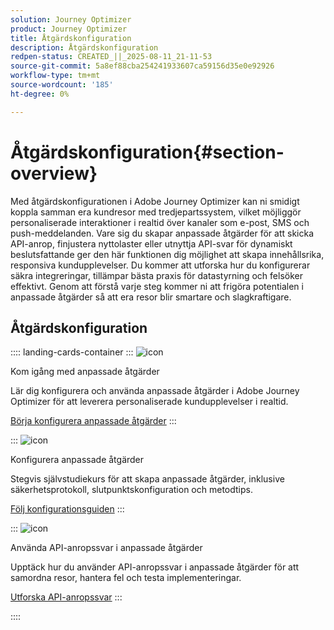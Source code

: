 ```yaml
---
solution: Journey Optimizer
product: Journey Optimizer
title: Åtgärdskonfiguration
description: Åtgärdskonfiguration
redpen-status: CREATED_||_2025-08-11_21-11-53
source-git-commit: 5a8ef88cba254241933607ca59156d35e0e92926
workflow-type: tm+mt
source-wordcount: '185'
ht-degree: 0%

---
```



# Åtgärdskonfiguration{#section-overview}

Med åtgärdskonfigurationen i Adobe Journey Optimizer kan ni smidigt koppla samman era kundresor med tredjepartssystem, vilket möjliggör personaliserade interaktioner i realtid över kanaler som e-post, SMS och push-meddelanden. Vare sig du skapar anpassade åtgärder för att skicka API-anrop, finjustera nyttolaster eller utnyttja API-svar för dynamiskt beslutsfattande ger den här funktionen dig möjlighet att skapa innehållsrika, responsiva kundupplevelser. Du kommer att utforska hur du konfigurerar säkra integreringar, tillämpar bästa praxis för datastyrning och felsöker effektivt. Genom att förstå varje steg kommer ni att frigöra potentialen i anpassade åtgärder så att era resor blir smartare och slagkraftigare.

## Åtgärdskonfiguration

:::: landing-cards-container
:::
![icon](https://cdn.experienceleague.adobe.com/icons/circle-play.svg?lang=sv-SE)

Kom igång med anpassade åtgärder

Lär dig konfigurera och använda anpassade åtgärder i Adobe Journey Optimizer för att leverera personaliserade kundupplevelser i realtid.

[Börja konfigurera anpassade åtgärder](../using/action/action.md)
:::

:::
![icon](https://cdn.experienceleague.adobe.com/icons/gear.svg?lang=sv-SE)

Konfigurera anpassade åtgärder

Stegvis självstudiekurs för att skapa anpassade åtgärder, inklusive säkerhetsprotokoll, slutpunktskonfiguration och metodtips.

[Följ konfigurationsguiden](../using/action/about-custom-action-configuration.md)
:::

:::
![icon](https://cdn.experienceleague.adobe.com/icons/code-branch.svg?lang=sv-SE)

Använda API-anropssvar i anpassade åtgärder

Upptäck hur du använder API-anropssvar i anpassade åtgärder för att samordna resor, hantera fel och testa implementeringar.

[Utforska API-anropssvar](../using/action/action-response.md)
:::

::::
